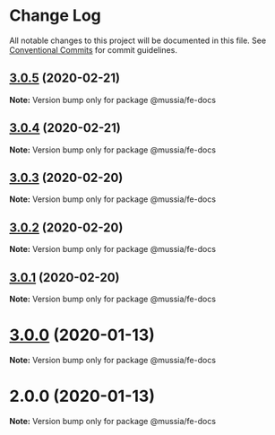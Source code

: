# Change Log

All notable changes to this project will be documented in this file.
See [Conventional Commits](https://conventionalcommits.org) for commit guidelines.

## [3.0.5](https://github.com/yurikrupnik/mussia3/compare/@mussia/fe-docs@3.0.4...@mussia/fe-docs@3.0.5) (2020-02-21)

**Note:** Version bump only for package @mussia/fe-docs





## [3.0.4](https://github.com/yurikrupnik/mussia3/compare/@mussia/fe-docs@3.0.3...@mussia/fe-docs@3.0.4) (2020-02-21)

**Note:** Version bump only for package @mussia/fe-docs





## [3.0.3](https://github.com/yurikrupnik/mussia3/compare/@mussia/fe-docs@3.0.2...@mussia/fe-docs@3.0.3) (2020-02-20)

**Note:** Version bump only for package @mussia/fe-docs





## [3.0.2](https://github.com/yurikrupnik/mussia3/compare/@mussia/fe-docs@3.0.1...@mussia/fe-docs@3.0.2) (2020-02-20)

**Note:** Version bump only for package @mussia/fe-docs





## [3.0.1](https://github.com/yurikrupnik/mussia3/compare/@mussia/fe-docs@3.0.0...@mussia/fe-docs@3.0.1) (2020-02-20)

**Note:** Version bump only for package @mussia/fe-docs





# [3.0.0](https://github.com/yurikrupnik/mussia3/compare/@mussia/fe-docs@2.0.0...@mussia/fe-docs@3.0.0) (2020-01-13)

**Note:** Version bump only for package @mussia/fe-docs





# 2.0.0 (2020-01-13)

**Note:** Version bump only for package @mussia/fe-docs
